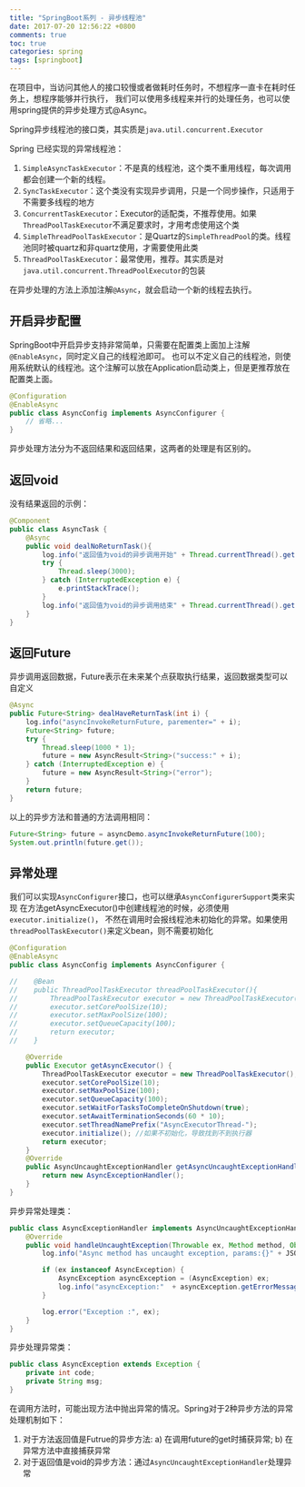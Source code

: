 ```yaml
---
title: "SpringBoot系列 - 异步线程池"
date: 2017-07-20 12:56:22 +0800
comments: true
toc: true
categories: spring
tags: [springboot]
---
```


在项目中，当访问其他人的接口较慢或者做耗时任务时，不想程序一直卡在耗时任务上，想程序能够并行执行，
我们可以使用多线程来并行的处理任务，也可以使用spring提供的异步处理方式@Async。

Spring异步线程池的接口类，其实质是`java.util.concurrent.Executor`

Spring 已经实现的异常线程池：

1. `SimpleAsyncTaskExecutor`：不是真的线程池，这个类不重用线程，每次调用都会创建一个新的线程。 
2. `SyncTaskExecutor`：这个类没有实现异步调用，只是一个同步操作，只适用于不需要多线程的地方 
3. `ConcurrentTaskExecutor`：Executor的适配类，不推荐使用。如果`ThreadPoolTaskExecutor`不满足要求时，才用考虑使用这个类 
4. `SimpleThreadPoolTaskExecutor`：是Quartz的`SimpleThreadPool`的类。线程池同时被quartz和非quartz使用，才需要使用此类
5. `ThreadPoolTaskExecutor`：最常使用，推荐。其实质是对`java.util.concurrent.ThreadPoolExecutor`的包装

在异步处理的方法上添加注解`@Async`，就会启动一个新的线程去执行。<!--more-->

## 开启异步配置

SpringBoot中开启异步支持非常简单，只需要在配置类上面加上注解`@EnableAsync`，同时定义自己的线程池即可。
也可以不定义自己的线程池，则使用系统默认的线程池。这个注解可以放在Application启动类上，但是更推荐放在配置类上面。

``` java
@Configuration
@EnableAsync
public class AsyncConfig implements AsyncConfigurer {
    // 省略...
}
```

异步处理方法分为不返回结果和返回结果，这两者的处理是有区别的。

## 返回void

没有结果返回的示例：

``` java
@Component
public class AsyncTask {
    @Async
    public void dealNoReturnTask(){
        log.info("返回值为void的异步调用开始" + Thread.currentThread().getName());
        try {
            Thread.sleep(3000);
        } catch (InterruptedException e) {
            e.printStackTrace();
        }
        log.info("返回值为void的异步调用结束" + Thread.currentThread().getName());
    }
}
```

## 返回Future

异步调用返回数据，Future表示在未来某个点获取执行结果，返回数据类型可以自定义

``` java
@Async
public Future<String> dealHaveReturnTask(int i) {
    log.info("asyncInvokeReturnFuture, parementer=" + i);
    Future<String> future;
    try {
        Thread.sleep(1000 * 1);
        future = new AsyncResult<String>("success:" + i);
    } catch (InterruptedException e) {
        future = new AsyncResult<String>("error");
    }
    return future;
}
```

以上的异步方法和普通的方法调用相同：

``` java
Future<String> future = asyncDemo.asyncInvokeReturnFuture(100);
System.out.println(future.get());
```

## 异常处理

我们可以实现`AsyncConfigurer`接口，也可以继承`AsyncConfigurerSupport`类来实现
在方法getAsyncExecutor()中创建线程池的时候，必须使用 `executor.initialize()`，
不然在调用时会报线程池未初始化的异常。如果使用`threadPoolTaskExecutor()`来定义bean，则不需要初始化

``` java
@Configuration
@EnableAsync
public class AsyncConfig implements AsyncConfigurer {

//    @Bean
//    public ThreadPoolTaskExecutor threadPoolTaskExecutor(){
//        ThreadPoolTaskExecutor executor = new ThreadPoolTaskExecutor();
//        executor.setCorePoolSize(10);
//        executor.setMaxPoolSize(100);
//        executor.setQueueCapacity(100);
//        return executor;
//    }

    @Override
    public Executor getAsyncExecutor() {
        ThreadPoolTaskExecutor executor = new ThreadPoolTaskExecutor();
        executor.setCorePoolSize(10);
        executor.setMaxPoolSize(100);
        executor.setQueueCapacity(100);
        executor.setWaitForTasksToCompleteOnShutdown(true);
        executor.setAwaitTerminationSeconds(60 * 10);
        executor.setThreadNamePrefix("AsyncExecutorThread-");
        executor.initialize(); //如果不初始化，导致找到不到执行器
        return executor;
    }
    @Override
    public AsyncUncaughtExceptionHandler getAsyncUncaughtExceptionHandler() {
        return new AsyncExceptionHandler();
    }
}
```

异步异常处理类：

``` java
public class AsyncExceptionHandler implements AsyncUncaughtExceptionHandler {
    @Override
    public void handleUncaughtException(Throwable ex, Method method, Object... params) {
        log.info("Async method has uncaught exception, params:{}" + JSON.toJSONString(params));

        if (ex instanceof AsyncException) {
            AsyncException asyncException = (AsyncException) ex;
            log.info("asyncException:"  + asyncException.getErrorMessage());
        }

        log.error("Exception :", ex);
    }
}
```

异步处理异常类：

``` java
public class AsyncException extends Exception {
    private int code;
    private String msg;
}
```

在调用方法时，可能出现方法中抛出异常的情况。Spring对于2种异步方法的异常处理机制如下： 

1. 对于方法返回值是Futrue的异步方法: a) 在调用future的get时捕获异常; b) 在异常方法中直接捕获异常 
2. 对于返回值是void的异步方法：通过`AsyncUncaughtExceptionHandler`处理异常



